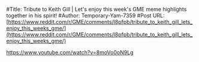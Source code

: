 #Title: Tribute to Keith Gill | Let's enjoy this week's GME meme highlights together in his spirit!
#Author: Temporary-Yam-7359
#Post URL: [https://www.reddit.com/r/GME/comments/l8pfpb/tribute_to_keith_gill_lets_enjoy_this_weeks_gme/](https://www.reddit.com/r/GME/comments/l8pfpb/tribute_to_keith_gill_lets_enjoy_this_weeks_gme/)


https://www.youtube.com/watch?v=8moVo0oN9Lg